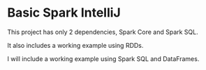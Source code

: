 # Basic Spark IntelliJ

This project has only 2 dependencies, Spark Core and Spark SQL.

It also includes a working example using RDDs.

I will include a working example using Spark SQL and DataFrames.

